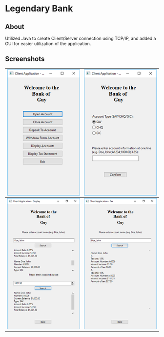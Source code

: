 # Legendary Bank

## About
Utilized Java to create Client/Server connection using TCP/IP, and added a GUI for easier utilization of the application.

## Screenshots

| <img src="https://github.com/gponimansky/legendary-bank/blob/master/Images/Capture.PNG" width="280" alt="Main Screen"> | <img src="https://github.com/gponimansky/legendary-bank/blob/master/Images/Capture1.PNG" width="280" alt="Add Accounts"> |
|:-:|:-:|
|<img src="https://github.com/gponimansky/legendary-bank/blob/master/Images/Capture2.PNG" width="280" alt="Display Accounts"> | <img src="https://github.com/gponimansky/legendary-bank/blob/master/Images/Capture3.PNG" width="280" alt="Display Tax Statement">|
